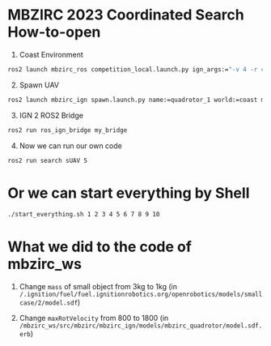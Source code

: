 # MBZIRC 2023 Coordinated Search How-to-open

1. Coast Environment

```bash
ros2 launch mbzirc_ros competition_local.launch.py ign_args:="-v 4 -r coast.sdf"
```

2. Spawn UAV

```bash
ros2 launch mbzirc_ign spawn.launch.py name:=quadrotor_1 world:=coast model:=mbzirc_quadrotor x:=1 y:=2 z:=0.05 R:=0 P:=0 Y:=0 slot0:=mbzirc_hd_camera slot0_rpy:="0 30 0" 
```

3. IGN 2 ROS2 Bridge
```bash
ros2 run ros_ign_bridge my_bridge
```


4. Now we can run our own code
```bash
ros2 run search sUAV 5
```

# Or we can start everything by Shell

```bash
./start_everything.sh 1 2 3 4 5 6 7 8 9 10
```


# What we did to the code of mbzirc_ws

1. Change `mass` of small object from 3kg to 1kg 
   (in `/.ignition/fuel/fuel.ignitionrobotics.org/openrobotics/models/small case/2/model.sdf`)

2. Change `maxRotVelocity` from 800 to 1800 
   (in `/mbzirc_ws/src/mbzirc/mbzirc_ign/models/mbzirc_quadrotor/model.sdf.erb`)
